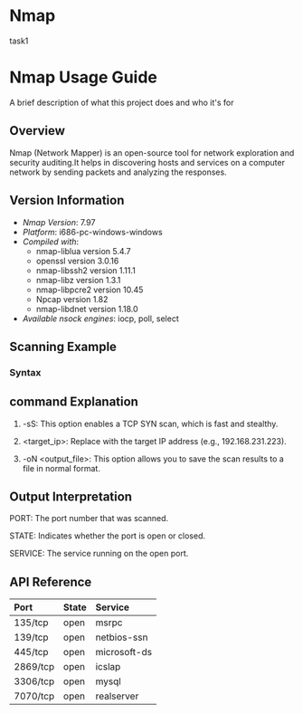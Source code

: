 # Nmap
task1
# Nmap Usage Guide


A brief description of what this project does and who it's for

## Overview
Nmap (Network Mapper) is an open-source tool for network exploration and security auditing.It helps in discovering hosts and services on a computer network by sending packets and analyzing the responses.

## Version Information
- *Nmap Version*: 7.97
- *Platform*: i686-pc-windows-windows
- *Compiled with*:
  - nmap-liblua version 5.4.7
  - openssl version 3.0.16
  - nmap-libssh2 version 1.11.1
  - nmap-libz version 1.3.1
  - nmap-libpcre2 version 10.45
  - Npcap version 1.82
  - nmap-libdnet version 1.18.0
- *Available nsock engines*: iocp, poll, select

## Scanning Example
### Syntax


## command Explanation
1. -sS: This option enables a TCP SYN scan, which is fast and stealthy.

2. <target_ip>: Replace with the target IP address (e.g., 192.168.231.223).

3. -oN <output_file>: This option allows you to save the scan results to a file in normal format.

## Output Interpretation
PORT: The port number that was scanned.

STATE: Indicates whether the port is open or closed.

SERVICE: The service running on the open port.

## API Reference




| Port | State     | Service               |
| :-------- | :------- | :------------------------- |
| 135/tcp | open | msrpc |
|  139/tcp| open  |  netbios-ssn|
|445/tcp  |open | microsoft-ds|
|2869/tcp | open  |icslap|
|3306/tcp| open|  mysql|
|7070/tcp| open|  realserver|




